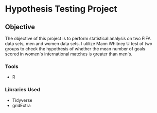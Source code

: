 
# Hypothesis Testing Project





## Objective

The objective of this project is to perform statistical analysis on two FIFA data sets, men and women data sets. I utilize Mann Whitney U test of two groups to check the hypothesis of whether the mean number of goals scored in women's international matches is greater than men's.

### Tools
- R

### Libraries Used
- Tidyverse
- gridExtra











